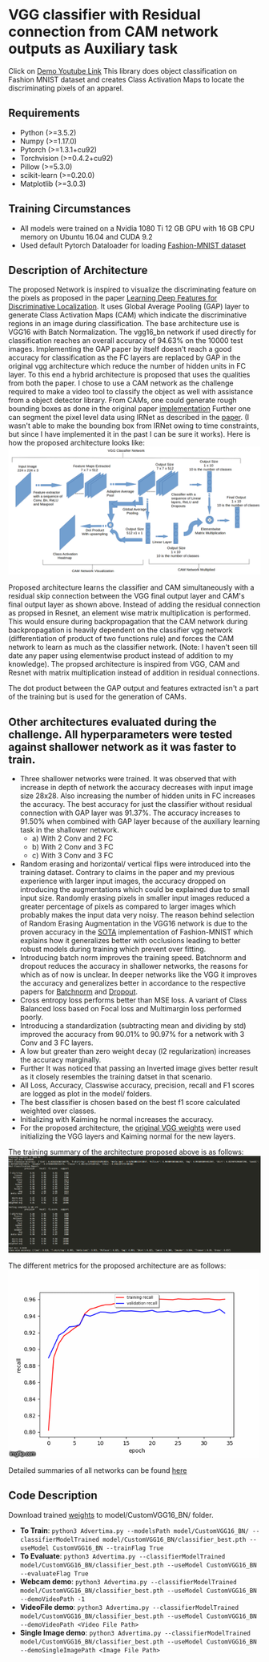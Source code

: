 # VGG classifier with Residual connection from CAM network outputs as Auxiliary task
Click on [Demo Youtube Link](https://www.youtube.com/watch?v=0Xbr2bHcrUo)
This library does object classification on Fashion MNIST dataset and creates Class Activation Maps to locate the discriminating pixels of an apparel.

## Requirements
- Python (>=3.5.2)
- Numpy (>=1.17.0)
- Pytorch (>=1.3.1+cu92)
- Torchvision (>=0.4.2+cu92)
- Pillow (>=5.3.0)
- scikit-learn (>=0.20.0)
- Matplotlib (>=3.0.3)

## Training Circumstances
- All models were trained on a Nvidia 1080 Ti 12 GB GPU with 16 GB CPU memory on Ubuntu 16.04 and CUDA 9.2
- Used default Pytorch Dataloader for loading [Fashion-MNIST dataset](https://pytorch.org/docs/stable/torchvision/datasets.html#torchvision.datasets.FashionMNIST)

## Description of Architecture
The proposed Network is inspired to visualize the discriminating feature on the pixels as proposed in the paper [Learning Deep Features for Discriminative Localization](https://arxiv.org/abs/1512.04150). It uses Global Average Pooling (GAP) layer to generate Class Activation Maps (CAM) which indicate the discriminative regions in an image during classification. The base architecture use is VGG16 with Batch Normalization. The vgg16_bn network if used directly for classification reaches an overall accuracy of 94.63% on the 10000 test images. Implementing the GAP paper by itself doesn't reach a good accuracy for classification as the FC layers are replaced by GAP in the original vgg architecture which reduce the number of hidden units in FC layer. To this end a hybrid architecture is proposed that uses the qualities from both the paper. I chose to use a CAM network as the challenge required to make a video tool to classify the object as well with assistance from a object detector library. From CAMs, one could generate rough bounding boxes as done in the original paper [implementation](https://github.com/metalbubble/CAM/blob/master/generate_bbox.m) Further one can segment the pixel level data using IRNet as described in the [paper](https://arxiv.org/pdf/1904.05044.pdf). (I wasn't able to make the bounding box from IRNet owing to time constraints, but since I have implemented it in the past I can be sure it works). Here is how the proposed architecture looks like:
![alt text](https://github.com/LalitPradhan/Fashion-MNIST-Classifier-with-ResidualCAM/blob/master/misc/Architecture.png)

Proposed architecture learns the classifier and CAM simultaneously with a residual skip connection between the VGG final output layer and CAM's final output layer as shown above. Instead of adding the residual connection as propsed in Resnet, an element wise matrix multiplication is performed. This would ensure during backpropagation that the CAM network during backpropagation is heavily dependent on the classifier vgg network (differentiation of product of two functions rule) and forces the CAM network to learn as much as the classifier network. (Note: I haven't seen till date any paper using elementwise product instead of addition to my knowledge). The propsed architecture is inspired from VGG, CAM and Resnet with matrix multiplication instead of addition in residual connections.

The dot product between the GAP output and features extracted isn't a part of the training but is used for the generation of CAMs. 

## Other architectures evaluated during the challenge. All hyperparameters were tested against shallower network as it was faster to train.
 - Three shallower networks were trained. It was observed that with increase in depth of network the accuracy decreases with input image size 28x28. Also increasing the number of hidden units in FC increases the accuracy. The best accuracy for just the classifier without residual connection with GAP layer was 91.37%. The accuracy increases to 91.50% when combined with GAP layer because of the auxiliary learning task in the shallower network.
 	- a) With 2 Conv and 2 FC 
 	- b) With 2 Conv and 3 FC
 	- c) With 3 Conv and 3 FC
 - Random erasing and horizontal/ vertical flips were introduced into the training dataset. Contrary to claims in the paper and my previous experience with larger input images, the accuracy dropped on introducing the augmentations which could be explained due to small input size. Randomly erasing pixels in smaller input images reduced a greater percentage of pixels as compared to larger images which probably makes the input data very noisy. The reason behind selection of Random Erasing Augmentation in the VGG16 network is due to the proven accuracy in the [SOTA](https://arxiv.org/pdf/1708.04896v2.pdf) implementation of Fashion-MNIST which explains how it generalizes better with occlusions leading to better robust models during training which prevent over fitting.
 - Introducing batch norm improves the training speed. Batchnorm and dropout reduces the accuracy in shallower networks, the reasons for which as of now is unclear. In deeper networks like the VGG it improves the accuracy and generalizes better in accordance to the respective papers for [Batchnorm](https://arxiv.org/pdf/1502.03167.pdf) and [Dropout](https://dl.acm.org/doi/pdf/10.5555/2627435.2670313?download=true).
 - Cross entropy loss performs better than MSE loss. A variant of Class Balanced loss based on Focal loss and Multimargin loss performed poorly.
 - Introducing a standardization (subtracting mean and dividing by std) improved the accuracy from 90.01% to 90.97% for a network with 3 Conv and 3 FC layers. 
 - A low but greater than zero weight decay (l2 regularization) increases the accuracy marginally.
 - Further It was noticed that passing an Inverted image gives better result as it closely resembles the training datset in that scenario.
 - All Loss, Accuracy, Classwise accuracy, precision, recall and F1 scores are logged as plot in the model/<model name> folders.
 - The best classifier is chosen based on the best f1 score calculated weighted over classes.
 - Initializing with Kaiming he normal increases the accuracy.
 - For the proposed architecture, the [original VGG weights](https://download.pytorch.org/models/vgg16_bn-6c64b313.pth) were used initializing the VGG layers and Kaiming normal for the new layers.


The training summary of the architecture proposed above is as follows:
![alt text](https://github.com/LalitPradhan/Fashion-MNIST-Classifier-with-ResidualCAM/blob/master/misc/trainingSummary.png)

The different metrics for the proposed architecture are as follows:
![alt text](https://github.com/LalitPradhan/Fashion-MNIST-Classifier-with-ResidualCAM/blob/master/misc/Metrics.gif)

Detailed summaries of all networks can be found [here](https://github.com/LalitPradhan/Fashion-MNIST-Classifier-with-ResidualCAM/blob/master/misc/summary.txt)

## Code Description
Download trained [weights](https://1drv.ms/u/s!Au_917wA6i4mijgpDePPZOGW42pe?e=SQVrGF) to model/CustomVGG16_BN/ folder.
- **To Train**: `python3 Advertima.py --modelsPath model/CustomVGG16_BN/ --classifierModelTrained model/CustomVGG16_BN/classifier_best.pth --useModel CustomVGG16_BN --trainFlag True`
- **To Evaluate**: `python3 Advertima.py --classifierModelTrained model/CustomVGG16_BN/classifier_best.pth --useModel CustomVGG16_BN --evaluateFlag True`
- **Webcam demo**: `python3 Advertima.py --classifierModelTrained model/CustomVGG16_BN/classifier_best.pth --useModel CustomVGG16_BN --demoVideoPath -1`
- **VideoFile demo**: `python3 Advertima.py --classifierModelTrained model/CustomVGG16_BN/classifier_best.pth --useModel CustomVGG16_BN --demoVideoPath <Video File Path>`
- **Single Image demo**: `python3 Advertima.py --classifierModelTrained model/CustomVGG16_BN/classifier_best.pth --useModel CustomVGG16_BN --demoSingleImagePath <Image File Path>`

